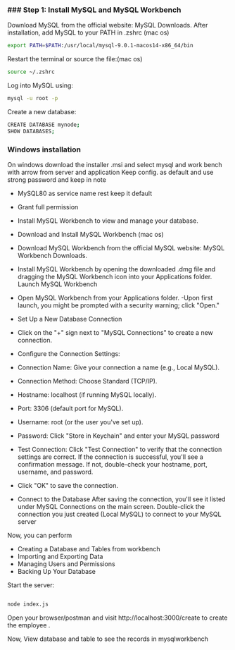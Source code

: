 ### ### Step 1: Install MySQL and MySQL Workbench
Download MySQL from the official website: MySQL Downloads.
After installation, add MySQL to your PATH in .zshrc (mac os)
```bash
export PATH=$PATH:/usr/local/mysql-9.0.1-macos14-x86_64/bin
```
Restart the terminal or source the file:(mac os)
```bash
source ~/.zshrc
```
Log into MySQL using:
```bash
mysql -u root -p
```
Create a new database:
```bash
CREATE DATABASE mynode;
SHOW DATABASES;
```
### Windows installation
On windows download the installer .msi and select mysql and work bench with arrow from server and application
Keep config. as default and use strong password and keep in note
- MySQL80 as service name rest keep it default
- Grant full permission
- Install MySQL Workbench to view and manage your database.

- Download and Install MySQL Workbench (mac os)
- Download MySQL Workbench from the official MySQL website: MySQL Workbench Downloads.
- Install MySQL Workbench by opening the downloaded .dmg file and dragging the MySQL Workbench icon into your Applications folder.
Launch MySQL Workbench

- Open MySQL Workbench from your Applications folder.
-Upon first launch, you might be prompted with a security warning; click "Open."

- Set Up a New Database Connection
- Click on the "+" sign next to "MySQL Connections" to create a new connection.
- Configure the Connection Settings:
- Connection Name: Give your connection a name (e.g., Local MySQL).
- Connection Method: Choose Standard (TCP/IP).
- Hostname: localhost (if running MySQL locally).
- Port: 3306 (default port for MySQL).
- Username: root (or the user you've set up).
- Password: Click "Store in Keychain" and enter your MySQL password

- Test Connection:
Click "Test Connection" to verify that the connection settings are correct.
If the connection is successful, you'll see a confirmation message. If not, double-check your hostname, port, username, and password.
- Click "OK" to save the connection.

- Connect to the Database
After saving the connection, you'll see it listed under MySQL Connections on the main screen.
Double-click the connection you just created (Local MySQL) to connect to your MySQL server

Now, you can perform
- Creating a Database and Tables from workbench
- Importing and Exporting Data
- Managing Users and Permissions
- Backing Up Your Database

Start the server:
```bash

node index.js
```
Open your browser/postman and visit http://localhost:3000/create to create the employee .

Now, View database and table to see the records in mysqlworkbench
